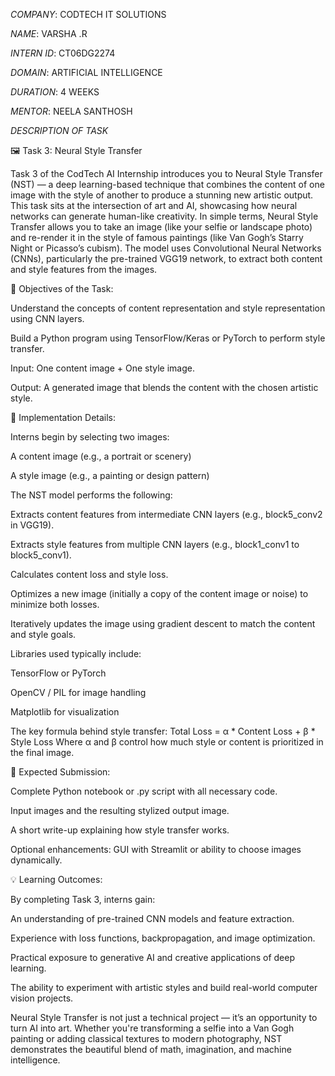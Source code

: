 *COMPANY*: CODTECH IT SOLUTIONS

*NAME*: VARSHA .R

*INTERN ID*: CT06DG2274

*DOMAIN*: ARTIFICIAL INTELLIGENCE

*DURATION*: 4 WEEKS

*MENTOR*: NEELA SANTHOSH

*DESCRIPTION OF TASK*



🖼️ Task 3: Neural Style Transfer 

Task 3 of the CodTech AI Internship introduces you to Neural Style Transfer (NST) — a deep learning-based technique that combines the content of one image with the style of another to produce a stunning new artistic output. This task sits at the intersection of art and AI, showcasing how neural networks can generate human-like creativity.
In simple terms, Neural Style Transfer allows you to take an image (like your selfie or landscape photo) and re-render it in the style of famous paintings (like Van Gogh’s Starry Night or Picasso’s cubism). The model uses Convolutional Neural Networks (CNNs), particularly the pre-trained VGG19 network, to extract both content and style features from the images.

🌟 Objectives of the Task:

Understand the concepts of content representation and style representation using CNN layers.

Build a Python program using TensorFlow/Keras or PyTorch to perform style transfer.

Input: One content image + One style image.

Output: A generated image that blends the content with the chosen artistic style.

🔧 Implementation Details:

Interns begin by selecting two images:

A content image (e.g., a portrait or scenery)

A style image (e.g., a painting or design pattern)

The NST model performs the following:

Extracts content features from intermediate CNN layers (e.g., block5_conv2 in VGG19).

Extracts style features from multiple CNN layers (e.g., block1_conv1 to block5_conv1).

Calculates content loss and style loss.

Optimizes a new image (initially a copy of the content image or noise) to minimize both losses.

Iteratively updates the image using gradient descent to match the content and style goals.

Libraries used typically include:

TensorFlow or PyTorch

OpenCV / PIL for image handling

Matplotlib for visualization

The key formula behind style transfer:
Total Loss = α * Content Loss + β * Style Loss 
Where α and β control how much style or content is prioritized in the final image.

📂 Expected Submission:

Complete Python notebook or .py script with all necessary code.

Input images and the resulting stylized output image.

A short write-up explaining how style transfer works.

Optional enhancements: GUI with Streamlit or ability to choose images dynamically.

💡 Learning Outcomes:

By completing Task 3, interns gain:

An understanding of pre-trained CNN models and feature extraction.

Experience with loss functions, backpropagation, and image optimization.

Practical exposure to generative AI and creative applications of deep learning.

The ability to experiment with artistic styles and build real-world computer vision projects.

Neural Style Transfer is not just a technical project — it’s an opportunity to turn AI into art. Whether you're transforming a selfie into a Van Gogh painting or adding classical textures to modern photography, NST demonstrates the beautiful blend of math, imagination, and machine intelligence.

